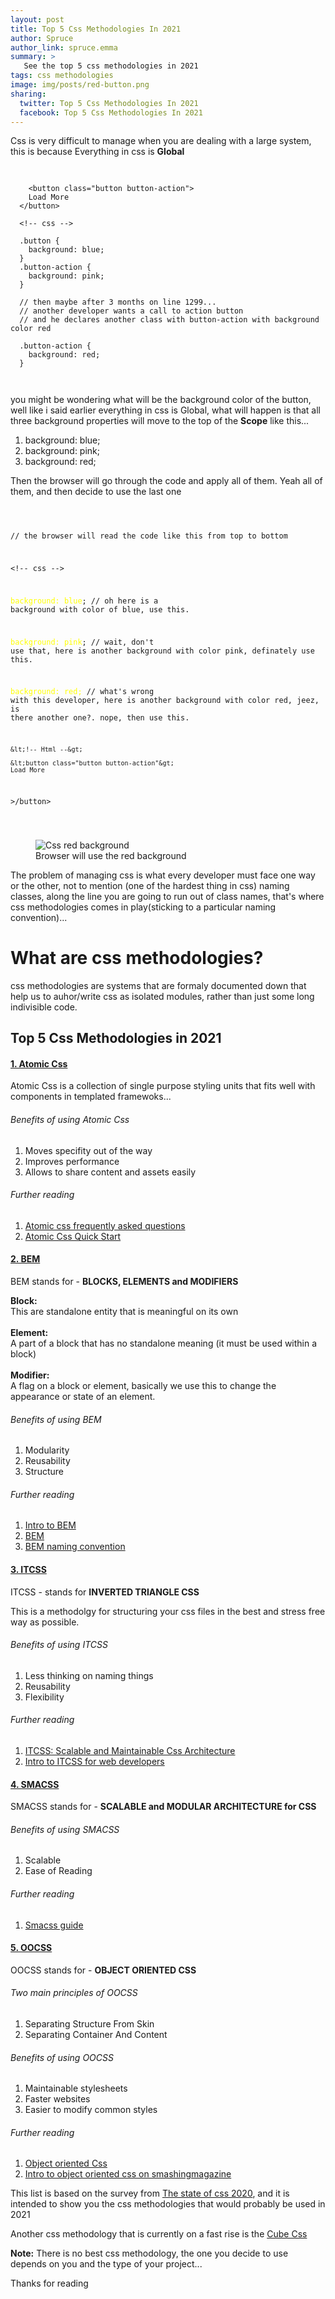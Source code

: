 ```yaml
---
layout: post
title: Top 5 Css Methodologies In 2021 
author: Spruce
author_link: spruce.emma
summary: >
   See the top 5 css methodologies in 2021 
tags: css methodologies
image: img/posts/red-button.png
sharing:
  twitter: Top 5 Css Methodologies In 2021
  facebook: Top 5 Css Methodologies In 2021
---
```


Css is very difficult to manage when you are dealing with a large system, this is because Everything in css is <b>Global</b>

<pre class="language-css">
  <code class="language-css">

    &lt;button class="button button-action"&gt;
    Load More
  &lt;/button&gt;

  &lt;!-- css --&gt;

  .button {
    background: blue;
  }
  .button-action {
    background: pink;
  }

  // then maybe after 3 months on line 1299...
  // another developer wants a call to action button
  // and he declares another class with button-action with background color red

  .button-action {
    background: red;
  }

  </code>
</pre>

<p>
  you might be wondering what will be the background color of the button, well like i said earlier everything in css is Global, what will happen is that all three background properties will move to the top of the <b>Scope</b> like this...
</p>
<ol>
<li>
background: blue;
</li>
<li>
background: pink;
</li>
<li>
background: red;
</li>
</ol>
<p>
Then the browser will go through the code and apply all of them. Yeah all of them, and then decide to use the last one
</p>
<pre class="language-css">
  <code class="language-css">
 
 // the browser will read the code like this from top to bottom

  &lt;!-- css --&gt;

   <span style="color: yellow;">background: blue</span>; // oh here is a background with color of blue, use this.

   <span style="color: yellow;">background: pink</span>; // wait, don't use that, here is another background with color pink, definately use this.

   <span style="color: yellow;">background: red;</span> // what's wrong with this developer, here is another background with color red, jeez, is there another one?. nope, then use this.

    &lt;!-- Html --&gt;

    &lt;button class="button button-action"&gt;
    Load More
  &gt;/button&gt;

  </code>
</pre>

<figure class="p-article__img">
  <img src="{{ site.baseurl }}/assets/img/posts/red-button.png" alt="Css red background" />
 
 <figcaption>
Browser will use the red background
 </figcaption>
 </figure>
<p>
The problem of managing css is what every developer must face one way or the other, not to mention (one of the hardest thing in css) naming classes, along the line you are going to run out of class names, that's where css methodologies comes in play(sticking to a particular naming convention)... 
</p>

<h1>
What are css methodologies?
</h1>
<p>
css methodologies are systems that are formaly documented down that help us to auhor/write css as isolated modules, rather than just some long indivisible code.
</p>

<h2>
Top 5 Css Methodologies in 2021
</h2>
<h4>
<a href="https://acss.io">1. Atomic Css</a>
</h4>
<p>
Atomic Css is a collection of single purpose styling units that fits well with components in templated framewoks...
</p>
<p></p>
<h6>
Benefits of using Atomic Css
</h6>
<ol>
<li>
Moves specifity out of the way
</li>
<li>
Improves performance
</li>
<li>
Allows to share content and assets easily
</li>
</ol>
<p></p>
<h6>
Further reading 
</h6>
<ol>
<li>
<a href="https://acss.io/frequently-asked-questions.html">Atomic css frequently asked questions</a>
</li>
<li>
<a href="https://acss.io/quick-start.html">Atomic Css Quick Start</a>
</li>
</ol>

<p></p>

<h4>
<a href="https://getbem.com">2. BEM</a>
</h4>
<p>
BEM stands for - <b>BLOCKS, ELEMENTS and MODIFIERS</b>
</p>
<p>
<b>Block:</b><br>
This are standalone entity that is meaningful on its own <br><br>
<b>Element:</b><br>
A part of a block that has no standalone meaning (it must be used within a block)  <br><br>
<b>Modifier:</b><br>
A flag on a block or element, basically we use this to change the appearance or state of an element.
</p>
<h6>
Benefits of using BEM
</h6>
<ol>
<li>
Modularity
</li>
<li>
Reusability
</li>
<li>
Structure
</li>
</ol>
<p></p>
<h6>
Further reading 
</h6>
<ol>
<li>
<a href="https://getbem.com/introduction/">Intro to BEM</a>
</li>
<li>
<a href="https://www.integralist.co.uk/posts/bem.html">BEM</a>
</li>
<li>
<a href="https://getbem.com/naming/">BEM naming convention</a>
</li>
</ol>
<p></p>

<h4>
<a href="https://getbem.com">3. ITCSS</a>
</h4>
<p>
ITCSS - stands for <b>INVERTED TRIANGLE CSS</b>
</p>
<p>
This is a methodolgy for structuring your css files in the best and stress free way as possible.
</p>
<h6>
Benefits of using ITCSS
</h6>
<ol>
<li>
Less thinking on naming things
</li>
<li>
Reusability
</li>
<li>
Flexibility
</li>
</ol>
<p></p>

<h6>
Further reading 
</h6>
<ol>
<li>
<a href="https://xfive.co/blog/itcss-scalable-maintainable-css-architecture">ITCSS: Scalable and Maintainable Css Architecture</a>
</li>
<li>
<a href="https://hongkiat.com/blog/inverted-triangle-css-web-development/">Intro to ITCSS for web developers</a>
</li>
</ol>
<p></p>


<h4>
<a href="https://smacss.com">4. SMACSS</a>
</h4>
<p>
SMACSS stands for - <b>SCALABLE and MODULAR ARCHITECTURE for CSS</b>
</p>
<p>

<h6>
Benefits of using SMACSS
</h6>
<ol>
<li>
Scalable
</li>
<li>
Ease of Reading
</li>
</ol>

<p></p>

<h6>
Further reading 
</h6>
<ol>
<li>
<a href="https://smacss.com">Smacss guide</a>
</li>
</ol>
<p></p>

<h4>
<a href="https://oocss.org">5. OOCSS</a>
</h4>
<p>
OOCSS stands for - <b>OBJECT ORIENTED CSS</b>
</p>
<h6>
Two main principles of OOCSS
</h6>
<ol>
<li>
Separating Structure From Skin
</li>
<li>
Separating Container And Content
</li>
</ol>

<p></p>
<h6>
Benefits of using OOCSS
</h6>
<ol>
<li>
Maintainable stylesheets
</li>
<li>
Faster websites
</li>
<li>
Easier to modify common styles
</li>
</ol>
<p></p>
<h6>
Further reading 
</h6>
<ol>
<li>
<a href="https://oocss.org">Object oriented Css</a>
</li>
<li>
<a href="https://www.smashingmagazine.com/2011/12/an-introduction-to-object-oriented-css-oocss">Intro to object oriented css on smashingmagazine</a>
</li>
</ol>
<p></p>


<p>
This list is based on the survey from <a href="https://2020.stateofcss.com/en-US/technologies/methodologies/">The state of css 2020</a>, and it is intended to show you the css methodologies that would probably be used in 2021 
</p>

<p>
Another css methodology that is currently on a fast rise is the <a href="https://piccalil.li/blog/cube-css/">Cube Css</a>
</p>

<div class="info info--note">
   <div class="info__content">
       <strong>Note:</strong> There is no best css methodology, the one you decide to use depends on you and the type of your project...
                </div>
          </div>

<p>
Thanks for reading
</p>
